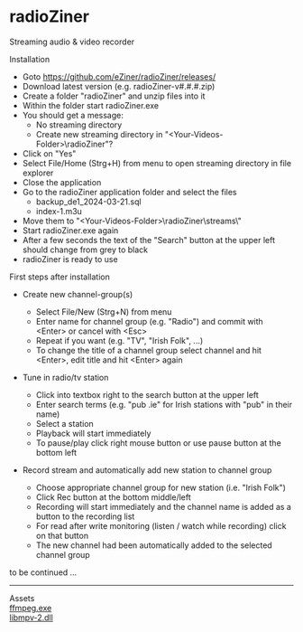 # radioZiner
Streaming audio & video recorder


Installation

* Goto https://github.com/eZiner/radioZiner/releases/ 
* Download latest version (e.g. radioZiner-v#.#.#.zip)
* Create a folder "radioZiner" and unzip files into it
* Within the folder start radioZiner.exe
* You should get a message:
  - No streaming directory
  - Create new streaming directory in "\<Your-Videos-Folder\>\\radioZiner"?
* Click on "Yes"
* Select File/Home (Strg+H) from menu to open streaming directory in file explorer
* Close the application
* Go to the radioZiner application folder and select the files
  - backup_de1_2024-03-21.sql
  - index-1.m3u
* Move them to "\<Your-Videos-Folder\>\\radioZiner\\streams\\"
* Start radioZiner.exe again
* After a few seconds the text of the "Search" button at the upper left should change from grey to black
* radioZiner is ready to use


First steps after installation

* Create new channel-group(s)
  - Select File/New (Strg+N) from menu
  - Enter name for channel group (e.g. "Radio") and commit with \<Enter\> or cancel with \<Esc\>
  - Repeat if you want (e.g. "TV", "Irish Folk", ...)
  - To change the title of a channel group select channel and hit \<Enter\>, edit title and hit \<Enter\> again
  
* Tune in radio/tv station
  - Click into textbox right to the search button at the upper left
  - Enter search terms (e.g. "pub .ie" for Irish stations with "pub" in their name)
  - Select a station 
  - Playback will start immediately
  - To pause/play click right mouse button or use pause button at the bottom left
  
* Record stream and automatically add new station to channel group
  - Choose appropriate channel group for new station (i.e. "Irish Folk")
  - Click Rec button at the bottom middle/left
  - Recording will start immediately and the channel name is added as a button to the recording list
  - For read after write monitoring (listen / watch while recording) click on that button
  - The new channel had been automatically added to the selected channel group

to be continued ...

---

Assets<br>
[ffmpeg.exe](https://www.ffmpeg.org/)<br>
[libmpv-2.dll](https://sourceforge.net/projects/mpv-player-windows/files/libmpv/)<br>
